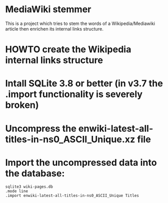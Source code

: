 MediaWiki stemmer
=================

This is a project which tries to stem the words of a Wikipedia/Mediawiki article then enrichen its internal links structure.

HOWTO create the Wikipedia internal links structure
===================================================
# Intall SQLite 3.8 or better (in v3.7 the .import functionality is severely broken)
# Uncompress the enwiki-latest-all-titles-in-ns0_ASCII_Unique.xz file
# Import the uncompressed data into the database:
```
sqlite3 wiki-pages.db
.mode line
.import enwiki-latest-all-titles-in-ns0_ASCII_Unique Titles
```